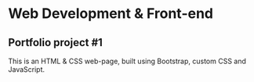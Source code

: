 # Web Development &amp; Front-end
## Portfolio project #1

This is an HTML & CSS web-page, built using Bootstrap, custom CSS and JavaScript.

